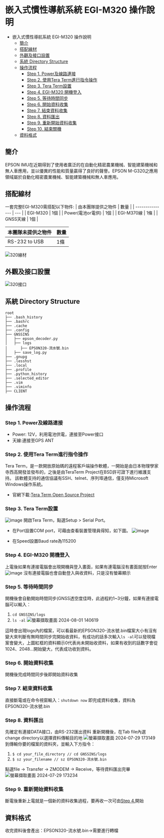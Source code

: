 # 嵌入式慣性導航系統 EGI-M320 操作說明
- 嵌入式慣性導航系統 EGI-M320 操作說明
    - [簡介](##簡介)
    - [搭配線材](##搭配線材)
    - [外觀及接口設置](##外觀及接口設置)
    - [系統 Directory Structure](##系統-Directory-Structure)
    - [操作流程](##操作流程)
        - [Step 1. Power及線路連接](#Step-1.-Power及線路連接)
        - [Step 2. 使用Tera Term進行指令操作](#Step-2.-使用Tera-Term進行指令操作)
        - [Step 3. Tera Term設置](#Step-3.-Tera-Term設置)
        - [Step 4. EGI-M320 開機登入](#Step-4.-EGI-M320-開機登入)
        - [Step 5. 等待時間同步](#Step-5.-等待時間同步)
        - [Step 6. 開始資料收集](#Step-6.-開始資料收集)
        - [Step 7. 結束資料收集](#Step-7.-結束資料收集)
        - [Step 8. 資料匯出](#Step-8.-資料匯出)
        - [Step 9. 重新開始資料收集](#Step-9.-重新開始資料收集)
        - [Step 10. 結束關機](#Step-10.-結束關機)
    - [資料格式](##資料格式)
## 簡介
EPSON IMU在近期得到了使用者廣泛的在自動化精密農業機械、智能建築機械和無人車應用，並以優異的性能和質量贏得了良好的聲譽。EPSON M-G320之應用領域屬於自動化精密農業機械、智能建築機械和無人車應用。
## 搭配線材
一套完整EGI-M320需搭配以下物件:
| 由本團隊提供之物件 | 數量 |
| --------------- | --- |
| EGI-M320        | 1個 |
| Power(電池or電供) | 1個 |
| EGI-M370線     | 1條 |
| GNSS天線     | 1個    |

| 本團隊未提供之物件 | 數量 |
| ------------ | ------ |
| RS-232 to USB | 1條 |

![320線材](https://github.com/CC4534534/EGI-M320/blob/main/320%E6%95%99%E5%AD%B8%E5%9C%96%E7%89%87/320%E7%B7%9A%E6%9D%90.png)

## 外觀及接口設置
![320接口](https://github.com/CC4534534/EGI-M320/blob/3114765518915d263ef48aaff08e408046074d06/320%E6%95%99%E5%AD%B8%E5%9C%96%E7%89%87/320%E6%8E%A5%E5%8F%A3.jpg)

## 系統 Directory Structure
```
root
├── .bash_history
├── .bashrc
├── .cache
├── .config
├── GNSSINS
│   ├── epson_decoder.py
│   ├── logs
│      ├── EPSON320-流水號.bin
│   ├── save_log.py
├── .gnupg
├── .lesshst
├── .local
├── .profile
├── .python_history
├── .selected_editor
├── .vim
├── .viminfo
├── CLIENT 
```
## 操作流程
### Step 1. Power及線路連接
- Power: 12V，利用電池供電，連接至Power接口
- 天線:連接至GPS ANT
### Step 2. 使用Tera Term進行指令操作
Tera Term，是一款開放原始碼的遠程客戶端操作軟體，一開始是由日本物理學家寺西高開發並發布的，之後是由TeraTerm Project在BSD許可證下進行維護支持。
該軟體支持的通信協議有SSH、telnet、序列埠通信，僅支持Microsoft Windows操作系統。
 - 官網下載:[Tera Term Open Source Project](<https://teratermproject.github.io/index-en.html>)
### Step 3. Tera Term設置
![image](https://github.com/CC4534534/EGI-M320/blob/main/320%E6%95%99%E5%AD%B8%E5%9C%96%E7%89%87/TeraTerm%E8%A8%AD%E7%BD%AE.png)
開啟Tera Term，點選Setup > Serial Port。
- 在Port設置COM port，可藉由查看裝置管理員得知，如下圖。
![image](https://github.com/CC4534534/EGI-M320/blob/main/320%E6%95%99%E5%AD%B8%E5%9C%96%E7%89%87/%E8%A3%9D%E7%BD%AE%E7%AE%A1%E7%90%86%E5%93%A1.png)

- 在Speed設置Baud rate為115200
### Step 4. EGI-M320 開機登入
上電後如果有連接電腦會出現開機與登入畫面，如果有連電腦沒有畫面就按Enter
![image](https://github.com/CC4534534/EGI-M320/blob/main/320%E6%95%99%E5%AD%B8%E5%9C%96%E7%89%87/%E9%96%8B%E6%A9%9F%E7%99%BB%E5%85%A5.png)
沒有連接電腦也會自動登入與收資料，只是沒有螢幕顯示
### Step 5. 等待時間同步
開機後會自動開始時間同步(GNSS透空度佳時，此過程約1~3分鐘，如果有連接電腦可以輸入：
1. ```cd GNSSINS/logs```
2. ```ls -al```
![螢幕擷取畫面 2024-08-01 140619](https://github.com/CC4534534/EGI-M320/blob/main/320%E6%95%99%E5%AD%B8%E5%9C%96%E7%89%87/%E7%AD%89%E5%BE%85%E6%99%82%E9%96%93%E5%90%8C%E6%AD%A5.png)

這時會出現logs內的檔案，可以看最新的EPSON320-流水號.bin檔案大小有沒有變大來判斷有無時間同步完開始收資料，有成功的話多次輸入```ls -al```可以發現檔案會變大，上圖紅框的資料顯示0代表尚未開始收資料，如果有收到的話數字會從1024、2048...開始變大，代表成功收到資料。
### Step 6. 開始資料收集
開機後完成時間同步後即開始資料收集
### Step 7. 結束資料收集
直接斷電或在命令視窗輸入：```shutdown now```
即完成資料收集，資料為EPSON320-流水號.bin
### Step 8. 資料匯出
先確定有連接DATA接口，由RS-232匯出資料
重新開機後，在Tab file內選change directory以選擇資料傳輸目的地
![螢幕擷取畫面 2024-07-29 173149](https://github.com/CC4534534/EGI-M320/blob/main/320%E6%95%99%E5%AD%B8%E5%9C%96%E7%89%87/%E8%B3%87%E6%96%99%E5%8C%AF%E5%87%BA.png)
到傳輸你要的檔案的資料夾，並輸入下方指令：
1. ```$ cd your_file_directory // cd GNSSINS/logs```
2. ```$ sz your_filename // sz EPSON320-流水號.bin```

點選file -> Transfer -> ZMODEM -> Receive，等待資料匯出完畢
![螢幕擷取畫面 2024-07-29 173234](https://github.com/CC4534534/EGI-M320/blob/main/320%E6%95%99%E5%AD%B8%E5%9C%96%E7%89%87/%E8%B3%87%E6%96%99%E5%8C%AF%E5%87%BA2.png)
### Step 9. 重新開始資料收集
斷電後重新上電就是一個新的資料收集過程，要再收一次可由[Step 4.](#Step-4.-EGI-M320-開機登入)開始

## 資料格式
收完資料後會產出：EPSON320-流水號.bin->需要進行轉檔

